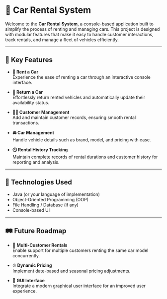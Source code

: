 # 🚗 Car Rental System

Welcome to the **Car Rental System**, a console-based application built to simplify the process of renting and managing cars. This project is designed with modular features that make it easy to handle customer interactions, track rentals, and manage a fleet of vehicles efficiently.

---

## 🔑 Key Features

- **🚙 Rent a Car**  
  Experience the ease of renting a car through an interactive console interface.

- **🔁 Return a Car**  
  Effortlessly return rented vehicles and automatically update their availability status.

- **🧑‍💼 Customer Management**  
  Add and maintain customer records, ensuring smooth rental transactions.

- **🚘 Car Management**  
  Handle vehicle details such as brand, model, and pricing with ease.

- **🕓 Rental History Tracking**  
  Maintain complete records of rental durations and customer history for reporting and analysis.

---

## 📌 Technologies Used

- Java (or your language of implementation)
- Object-Oriented Programming (OOP)
- File Handling / Database (if any)
- Console-based UI

---

## 🛤️ Future Roadmap

- 🤝 **Multi-Customer Rentals**  
  Enable support for multiple customers renting the same car model concurrently.

- ⏰ **Dynamic Pricing**  
  Implement date-based and seasonal pricing adjustments.

- 🎨 **GUI Interface**  
  Integrate a modern graphical user interface for an improved user experience.




